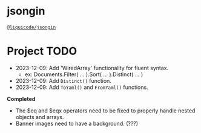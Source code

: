 # jsongin
[`@liquicode/jsongin`](https://github.com/liquicode/jsongin)


# Project TODO

- 2023-12-09: Add 'WiredArray' functionality for fluent syntax.
	- ex: Documents.Filter( ... ).Sort( ... ).Distinct( ... )
- 2023-12-09: Add `Distinct()` function.
- 2023-12-09: Add `ToYaml()` and `FromYaml()` functions.

**Completed**

- The $eq and $eqx operators need to be fixed to properly handle nested objects and arrays.
- Banner images need to have a background. (???)

